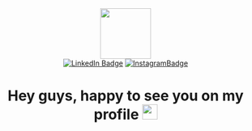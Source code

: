 <div id="header" align="center">
  <img src="https://media.giphy.com/media/3o7qE1YN7aBOFPRw8E/giphy.gif" width="100"/>
  <div id="badges">
    <a href="https://www.linkedin.com/in/yuri-petuchov-7961a313b/"><img src="https://img.shields.io/badge/LinkedIn-blue?style=for-the-badge&logo=linkedin&logoColor=white" alt="LinkedIn Badge"/></a>
    <a href="https://www.instagram.com/webbulldog/"> <img src="https://img.shields.io/badge/Instagram-red?style=for-the-badge&logo=instagram&logoColor=white" alt="InstagramBadge"/></a>
  </div>
  <img src="https://komarev.com/ghpvc/?username=YuryPetukhov&style=flat-square&color=blue" alt=""/>
  <h1>
  Hey guys, happy to see you on my profile
  <img src="https://media.giphy.com/media/hvRJCLFzcasrR4ia7z/giphy.gif" width="30px"/>
</h1>
</div>
